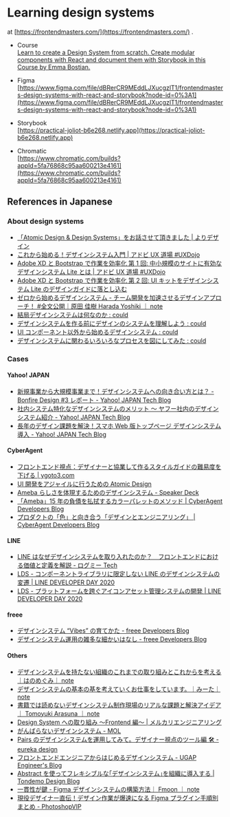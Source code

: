 # Learning design systems

at [https://frontendmasters.com/](https://frontendmasters.com/) .

- Course  
  [Learn to create a Design System from scratch\. Create modular components with React and document them with Storybook in this Course by Emma Bostian\.](https://frontendmasters.com/courses/design-systems/)

- Figma  
  [https://www.figma.com/file/dBRerCR9MEddLJXucgzlT1/frontendmasters-design-systems-with-react-and-storybook?node-id=0%3A1](https://www.figma.com/file/dBRerCR9MEddLJXucgzlT1/frontendmasters-design-systems-with-react-and-storybook?node-id=0%3A1)

- Storybook  
  [https://practical-joliot-b6e268.netlify.app](https://practical-joliot-b6e268.netlify.app)

- Chromatic  
  [https://www.chromatic.com/builds?appId=5fa76868c95aa600213e4161](https://www.chromatic.com/builds?appId=5fa76868c95aa600213e4161)

## References in Japanese

### About design systems

- [「Atomic Design & Design Systems」をお話させて頂きました \| よりデザイン](https://yory.design/note/dmm-designsystems/)
- [これから始める！デザインシステム入門 \| アドビ UX 道場 \#UXDojo](https://blog.adobe.com/jp/publish/2020/04/06/cc-web-introduction-to-design-systems.html)
- [Adobe XD と Bootstrap で作業を効率化 第 1 回: 中小規模のサイトに有効なデザインシステム Lite とは \| アドビ UX 道場 \#UXDojo](https://blog.adobe.com/jp/publish/2019/12/18/adobe-xd-bootstrap-designsytem-lite.html)
- [Adobe XD と Bootstrap で作業を効率化 第 2 回: UI キットをデザインシステム Lite のデザインガイドに落とし込む](https://blog.adobe.com/jp/publish/2019/12/25/adobe-xd-bootstrap-designsytem-lite-2-uikit.html)
- [ゼロから始めるデザインシステム \- チーム開発を加速させるデザインアプローチ！ \#全文公開｜原田 佳樹 Harada Yoshiki ｜ note](https://note.com/yoshigorou/n/n102e933d4f58)
- [結局デザインシステムは何なのか : could](https://yasuhisa.com/could/article/what-is-design-system/)
- [デザインシステムを作る前にデザインのシステムを理解しよう : could](https://yasuhisa.com/could/article/system-of-design/)
- [UI コンポーネント以外から始めるデザインシステム : could](https://yasuhisa.com/could/article/designsystem-components/)
- [デザインシステムに関わるいろいろなプロセスを図にしてみた : could](https://yasuhisa.com/could/article/design-system-process/)

### Cases

#### Yahoo! JAPAN

- [新規事業から大規模事業まで！デザインシステムへの向き合い方とは？ \- Bonfire Design \#3 レポート \- Yahoo\! JAPAN Tech Blog](https://techblog.yahoo.co.jp/event/bonfire_design_3/)
- [社内システム特化なデザインシステムのメリット 〜 ヤフー社内のデザインシステム紹介 \- Yahoo\! JAPAN Tech Blog](https://techblog.yahoo.co.jp/entry/20190828739980/)
- [長年のデザイン課題を解決！スマホ Web 版トップページ デザインシステム導入 \- Yahoo\! JAPAN Tech Blog](https://techblog.yahoo.co.jp/entry/2020120530052930/)

#### CyberAgent

- [フロントエンド視点：デザイナーと協業して作るスタイルガイドの難易度を下げる \| ygoto3\.com](https://ygoto3.com/posts/make-style-guide-easy/)
- [UI 開発をアジャイルに行うための Atomic Design](https://www.slideshare.net/ygoto3q/atomic-design-for-agile-ui-development-100961721)
- [Ameba らしさを体現するためのデザインシステム \- Speaker Deck](https://speakerdeck.com/masatohonda/amebarasisawoti-xian-surutamefalsedezainsisutemu)
- [「Ameba」15 年の負債を払拭するカラーパレットのメソッド \| CyberAgent Developers Blog](https://developers.cyberagent.co.jp/blog/archives/26754/)
- [プロダクトの「色」と向き合う「デザインとエンジニアリング」 \| CyberAgent Developers Blog](https://developers.cyberagent.co.jp/blog/archives/23447/)

#### LINE

- [LINE はなぜデザインシステムを取り入れたのか？　フロントエンドにおける価値と定義を解説 \- ログミー Tech](https://logmi.jp/tech/articles/322259)
- [LDS \- コンポーネントライブラリに限定しない LINE のデザインシステムの変遷 \| LINE DEVELOPER DAY 2020](https://linedevday.linecorp.com/2020/ja/sessions/3498)
- [LDS \- プラットフォームを跨ぐアイコンアセット管理システムの開発 \| LINE DEVELOPER DAY 2020](https://linedevday.linecorp.com/2020/ja/sessions/3079)

#### freee

- [デザインシステム “Vibes” の育てかた \- freee Developers Blog](https://developers.freee.co.jp/entry/growing-vibes)
- [デザインシステム運用の雑多な細かいはなし \- freee Developers Blog](https://developers.freee.co.jp/entry/designsystem-iroiro)

#### Others

- [デザインシステムを持たない組織のこれまでの取り組みとこれからを考える｜はのめぐみ｜ note](https://note.com/featherplain/n/n4aa45eb267b6)
- [デザインシステムの基本の基を考えていくお仕事をしています。｜みーた｜ note](https://note.com/earlgray_mk/n/n67edfbc1073b)
- [書籍では読めないデザインシステム制作現場のリアルな課題と解決アイデア｜ Tomoyuki Arasuna ｜ note](https://note.com/arasunatomoyuki/n/nea406bd74c3f)
- [Design System への取り組み 〜Frontend 編〜 \| メルカリエンジニアリング](https://engineering.mercari.com/blog/entry/2019-08-26-090000/)
- [がんばらないデザインシステム \- MOL](https://t32k.me/mol/log/adaptable-system/)
- [Pairs のデザインシステムを運用してみて。デザイナー視点のツール編 🛠 \- eureka design](https://eureka.design/articles/design-system-operation/)
- [フロントエンドエンジニアからはじめるデザインシステム \- UGAP Engineer's Blog](https://ugap.hatenablog.com/entry/2019/07/01/081300)
- [Abstract を使ってフレキシブルな｢デザインシステム｣を組織に導入する \| Tondemo Design Blog](https://tondemodesign.com/build_design_system/)
- [一貫性が鍵 \- Figma デザインシステムの構築方法｜ Fmoon ｜ note](https://note.com/fmoon/n/n3bda3574834e)
- [現役デザイナー直伝！デザイン作業が爆速になる Figma プラグイン手順別まとめ \- PhotoshopVIP](https://photoshopvip.net/126844#phase6)
